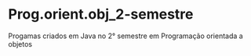# Prog.orient.obj_2-semestre
Progamas criados em Java no 2° semestre em Programação orientada a objetos
